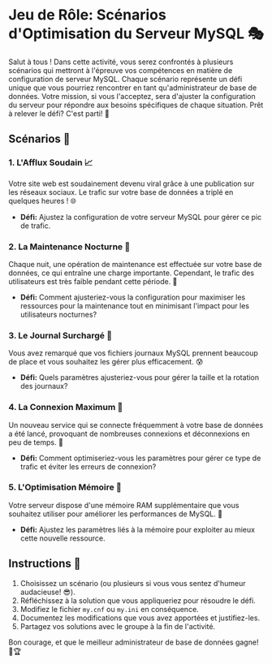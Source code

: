 # Jeu de Rôle: Scénarios d'Optimisation du Serveur MySQL 🎭

Salut à tous ! Dans cette activité, vous serez confrontés à plusieurs scénarios qui mettront à l'épreuve vos compétences en matière de configuration de serveur MySQL. Chaque scénario représente un défi unique que vous pourriez rencontrer en tant qu'administrateur de base de données. Votre mission, si vous l'acceptez, sera d'ajuster la configuration du serveur pour répondre aux besoins spécifiques de chaque situation. Prêt à relever le défi? C'est parti! 🚀

## Scénarios 📜

### 1. L'Afflux Soudain 📈
Votre site web est soudainement devenu viral grâce à une publication sur les réseaux sociaux. Le trafic sur votre base de données a triplé en quelques heures ! 🌐
- **Défi:** Ajustez la configuration de votre serveur MySQL pour gérer ce pic de trafic.

### 2. La Maintenance Nocturne 🌙
Chaque nuit, une opération de maintenance est effectuée sur votre base de données, ce qui entraîne une charge importante. Cependant, le trafic des utilisateurs est très faible pendant cette période. 🦉
- **Défi:** Comment ajusteriez-vous la configuration pour maximiser les ressources pour la maintenance tout en minimisant l'impact pour les utilisateurs nocturnes?

### 3. Le Journal Surchargé 📔
Vous avez remarqué que vos fichiers journaux MySQL prennent beaucoup de place et vous souhaitez les gérer plus efficacement. 😰
- **Défi:** Quels paramètres ajusteriez-vous pour gérer la taille et la rotation des journaux?

### 4. La Connexion Maximum 🚦
Un nouveau service qui se connecte fréquemment à votre base de données a été lancé, provoquant de nombreuses connexions et déconnexions en peu de temps. 🔄
- **Défi:** Comment optimiseriez-vous les paramètres pour gérer ce type de trafic et éviter les erreurs de connexion?

### 5. L'Optimisation Mémoire 🧠
Votre serveur dispose d'une mémoire RAM supplémentaire que vous souhaitez utiliser pour améliorer les performances de MySQL. 💽
- **Défi:** Ajustez les paramètres liés à la mémoire pour exploiter au mieux cette nouvelle ressource.

## Instructions 📘

1. Choisissez un scénario (ou plusieurs si vous vous sentez d'humeur audacieuse! 😎).
2. Réfléchissez à la solution que vous appliqueriez pour résoudre le défi.
3. Modifiez le fichier `my.cnf` ou `my.ini` en conséquence.
4. Documentez les modifications que vous avez apportées et justifiez-les.
5. Partagez vos solutions avec le groupe à la fin de l'activité.

Bon courage, et que le meilleur administrateur de base de données gagne! 💪🏆